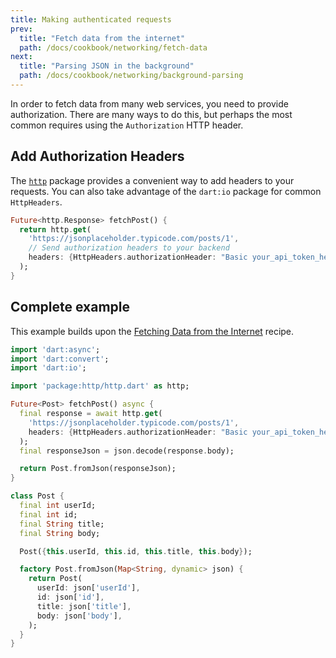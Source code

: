 ```yaml
---
title: Making authenticated requests
prev:
  title: "Fetch data from the internet"
  path: /docs/cookbook/networking/fetch-data
next:
  title: "Parsing JSON in the background"
  path: /docs/cookbook/networking/background-parsing
---
```


In order to fetch data from many web services, you need to provide
authorization. There are many ways to do this, but perhaps the most common
requires using the `Authorization` HTTP header.

## Add Authorization Headers

The [`http`](https://pub.dartlang.org/packages/http) package provides a
convenient way to add headers to your requests. You can also take advantage of
the `dart:io` package for common `HttpHeaders`.

<!-- skip -->
```dart
Future<http.Response> fetchPost() {
  return http.get(
    'https://jsonplaceholder.typicode.com/posts/1',
    // Send authorization headers to your backend
    headers: {HttpHeaders.authorizationHeader: "Basic your_api_token_here"},
  );
}
```

## Complete example

This example builds upon the [Fetching Data from the Internet](/docs/cookbook/networking/fetch-data/)
recipe.

```dart
import 'dart:async';
import 'dart:convert';
import 'dart:io';

import 'package:http/http.dart' as http;

Future<Post> fetchPost() async {
  final response = await http.get(
    'https://jsonplaceholder.typicode.com/posts/1',
    headers: {HttpHeaders.authorizationHeader: "Basic your_api_token_here"},
  );
  final responseJson = json.decode(response.body);

  return Post.fromJson(responseJson);
}

class Post {
  final int userId;
  final int id;
  final String title;
  final String body;

  Post({this.userId, this.id, this.title, this.body});

  factory Post.fromJson(Map<String, dynamic> json) {
    return Post(
      userId: json['userId'],
      id: json['id'],
      title: json['title'],
      body: json['body'],
    );
  }
}
```

